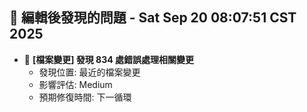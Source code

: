 ## 🚨 編輯後發現的問題 - Sat Sep 20 08:07:51 CST 2025

- 🔄 **[檔案變更] 發現      834 處錯誤處理相關變更**
  - 發現位置: 最近的檔案變更
  - 影響評估: Medium
  - 預期修復時間: 下一循環

